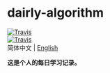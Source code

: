# dairly-algorithm
[![Travis](https://img.shields.io/badge/language-C-green.svg)]()  
[![Travis](https://img.shields.io/badge/language-C++-green.svg)]()  
简体中文 | [English](./README.en.md)

**这是个人的每日学习记录。**
